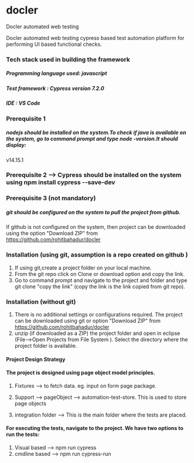 # docler

Docler automated web testing

Docler automated web testing cypress based test automation platform for performing UI based functional checks. 

### Tech stack used in building the framework 
##### Programming language used: javascript
##### Test framework : Cypress version 7.2.0
##### IDE : VS Code

### Prerequisite 1
##### nodejs should be installed on the system.To check if java is available on the system, go to command prompt and type node -version.It should display: 
    
v14.15.1
### Prerequisite 2 --> Cypress should be installed on the system using npm install cypress --save-dev

### Prerequisite 3 (not mandatory)
##### git should be configured on the system to pull the project from github. 

If github is not configured on the system, then project can be downloaded using the option "Download ZIP" from https://github.com/rohitbahadur/docler


### Installation (using git, assumption is a repo created on github )
1. If using git,create a project folder on your local machine.
2. From the git repo click on Clone or download option and copy the link. 
2. Go to command prompt and navigate to the project and folder and type git clone "copy the link" 
(copy the link is the link copied from git repo).


### Installation (without git)
1. There is no additional settings or configurations required. The 
   project can be downloaded using git or option "Download ZIP" from 
   https://github.com/rohitbahadur/docler
2. unzip (if downloaded as a ZIP) the project folder and open in eclipse 
    (File-->Open Projects from File System ). Select the directory where 
    the project folder is available.



#### Project Design Strategy
#### The project is designed using page object model principles.
1. Fixtures --> to fetch data. eg. input on form page 
   package.
2. Support --> pageObject --> automation-test-store. This is used to store page objects
  
3. integration folder --> This is the main folder where the tests are placed.
  
#### For executing the tests, navigate to the project. We have two options to run the tests:

1. Visual based --> npm run cypress
2. cmdline based --> npm run cypress-run





